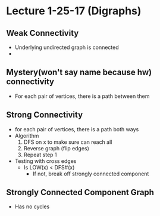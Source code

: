 # Lecture 1-25-17 (Digraphs)

## Weak Connectivity
- Underlying undirected graph is connected 
- 
## Mystery(won't say name because hw) connectivity 
- For each pair of vertices, there is a path between them

## Strong Connectivity
- for each pair of vertices, there is a path both ways
- Algorithm
    1. DFS on x to make sure can reach all
    2. Reverse graph (flip edges)
    3. Repeat step 1
- Testing with cross edges
    - Is LOW(x) < DFS#(x)
        - If not, break off strongly connected component

## Strongly Connected Component Graph
- Has no cycles
